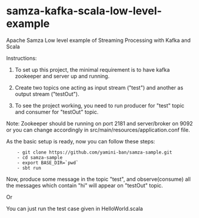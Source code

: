 # samza-kafka-scala-low-level-example
Apache Samza Low level example of Streaming Processing with Kafka and Scala


Instructions:


1) To set up this project, the minimal requirement is to have kafka zookeeper and server up and running.

2) Create two topics one acting as input stream ("test") and another as output stream ("testOut").

3) To see the project working, you need to run producer for "test" topic and consumer for "testOut" topic.

Note: Zookeeper should be running on port 2181 and server/broker on 9092 or you can change accordingly in 
        src/main/resources/application.conf file.
        
As the basic setup is ready, now you can follow these steps:
        
        - git clone https://github.com/yamini-ban/samza-sample.git
        - cd samza-sample
        - export BASE_DIR=`pwd`
        - sbt run

Now, produce some message in the topic "test", and observe(consume) all the messages which contain "hi" will appear on "testOut"
topic.

Or

You can just run the test case given in HelloWorld.scala
